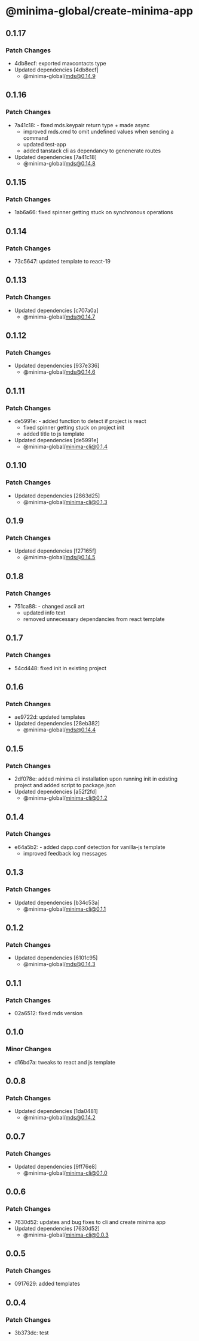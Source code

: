 # @minima-global/create-minima-app

## 0.1.17

### Patch Changes

- 4db8ecf: exported maxcontacts type
- Updated dependencies [4db8ecf]
  - @minima-global/mds@0.14.9

## 0.1.16

### Patch Changes

- 7a41c18: - fixed mds.keypair return type + made async
  - improved mds.cmd to omit undefined values when sending a command
  - updated test-app
  - added tanstack cli as dependancy to genenerate routes
- Updated dependencies [7a41c18]
  - @minima-global/mds@0.14.8

## 0.1.15

### Patch Changes

- 1ab6a66: fixed spinner getting stuck on synchronous operations

## 0.1.14

### Patch Changes

- 73c5647: updated template to react-19

## 0.1.13

### Patch Changes

- Updated dependencies [c707a0a]
  - @minima-global/mds@0.14.7

## 0.1.12

### Patch Changes

- Updated dependencies [937e336]
  - @minima-global/mds@0.14.6

## 0.1.11

### Patch Changes

- de5991e: - added function to detect if project is react
  - fixed spinner getting stuck on project init
  - added title to js template
- Updated dependencies [de5991e]
  - @minima-global/minima-cli@0.1.4

## 0.1.10

### Patch Changes

- Updated dependencies [2863d25]
  - @minima-global/minima-cli@0.1.3

## 0.1.9

### Patch Changes

- Updated dependencies [f27165f]
  - @minima-global/mds@0.14.5

## 0.1.8

### Patch Changes

- 751ca88: - changed ascii art
  - updated info text
  - removed unnecessary dependancies from react template

## 0.1.7

### Patch Changes

- 54cd448: fixed init in existing project

## 0.1.6

### Patch Changes

- ae9722d: updated templates
- Updated dependencies [28eb382]
  - @minima-global/mds@0.14.4

## 0.1.5

### Patch Changes

- 2df078e: added minima cli installation upon running init in existing project and added script to package.json
- Updated dependencies [a52f2fd]
  - @minima-global/minima-cli@0.1.2

## 0.1.4

### Patch Changes

- e64a5b2: - added dapp.conf detection for vanilla-js template
  - improved feedback log messages

## 0.1.3

### Patch Changes

- Updated dependencies [b34c53a]
  - @minima-global/minima-cli@0.1.1

## 0.1.2

### Patch Changes

- Updated dependencies [6101c95]
  - @minima-global/mds@0.14.3

## 0.1.1

### Patch Changes

- 02a6512: fixed mds version

## 0.1.0

### Minor Changes

- d16bd7a: tweaks to react and js template

## 0.0.8

### Patch Changes

- Updated dependencies [1da0481]
  - @minima-global/mds@0.14.2

## 0.0.7

### Patch Changes

- Updated dependencies [9ff76e8]
  - @minima-global/minima-cli@0.1.0

## 0.0.6

### Patch Changes

- 7630d52: updates and bug fixes to cli and create minima app
- Updated dependencies [7630d52]
  - @minima-global/minima-cli@0.0.3

## 0.0.5

### Patch Changes

- 0917629: added templates

## 0.0.4

### Patch Changes

- 3b373dc: test
